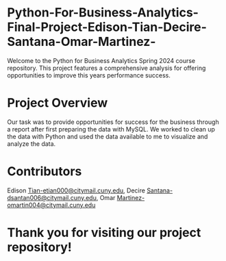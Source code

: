 # Python-For-Business-Analytics-Final-Project-Edison-Tian-Decire-Santana-Omar-Martinez-
Welcome to the Python for Business Analytics Spring 2024 course repository. This project features a comprehensive analysis for offering opportunities to improve this years performance success.

# Project Overview
Our task was to provide opportunities for success for the business through a report after first preparing the data with MySQL. We worked to clean up the data with Python and used the data available to me to visualize and analyze the data.

# Contributors 
Edison Tian-etian000@citymail.cuny.edu,
Decire Santana-dsantan006@citymail.cuny.edu,
Omar Martinez-omartin004@citymail.cuny.edu

# Thank you for visiting our project repository!
